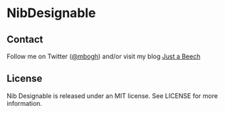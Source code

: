 NibDesignable
=============


## Contact

Follow me on Twitter ([@mbogh](https://twitter.com/mbogh)) and/or visit my blog [Just a Beech](http://justabeech.com)


## License

Nib Designable is released under an MIT license. See LICENSE for more information.
